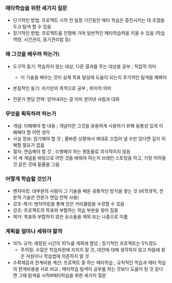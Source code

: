 ### 메타학습을 위한 세가지 질문
- 단기적인 방법: 프로젝트 시작 전 일정 기간동안 메타 학습은 증진시키는 데 초점을 두고 탐색 할 수 있음
- 장기적인 방법: 프로젝트를 진행해 가며 일반적인 메타학습력을 키울 수 있음 (학습역량, 시간관리, 동기관리법 등)

### 왜 그것을 배우려 하는가\
- 도구적 동기: 학습하지 않는 대상, 다른 결과를 주는 대상을 공부 ; 직업적 의미
	- 이 기술을 배우는 것이 실제 목표 달성에 도움이 되는지 추가적인 탐색을 해봐라

- 본질적인 동기: 자기만의 목적으로 공부 ; 취미적 의미
- 전문가 면담 전략: 얻어내려는 걸 이미 얻어낸 사람과 대화

### 무엇을 획득하려 하는가
- 개념: 이해해야 할 내용 ; 개념이란 그것을 유용하게 사용하기 위해 융통성 있게 이해해야 할 어떤 생각
- 사실 정보: 암기해야 할 것 ; 올바른 상황에서 제대로 끄집어 낼 수만 있다면 깊이 이해할 필요가 없음
- 절차: 연습해야 할 것 ; 수행해야 하는 행동들로 의식적이지 않음
- 이 세 개념을 바탕으로 어떤 것을 배워야 하는지 브레인 스토밍을 하고, 가장 어려울 것 같은 것에 밑줄을 그음

### 어떻게 학습할 것인가

- 벤치마킹: 대부분의 사람이 그 기술을 배운 공통적인 방식을 찾는 것 (비학과적, 전문적 기술은 전문가 면담 전략 사용)
- 강조-제거: 벤치마킹을 통해 얻은 커리큘럼을 수정할 수 있음
- 강조: 프로젝트의 목표와 부합하는 학습 부분을 찾아 집중
- 제거: 목표와 부합하지 않은 요소들을 제외 또는 나중으로 미룸

### 계획을 얼마나 세워야 할까
- 10% 규칙: 예정된 시간의 10%를 계획에 할당 ; 장기적인 프로젝트는 5%정도
	- 주의점: 수많은 학습자원에 지치지 말 것, 대안에 대해 생각하지 않고 처음에 찾은 자원이나 학습법에 의존하지 말 것
- 수확체감과 한계비용 계산: 프로젝트 중 하는 메타학습 ; 규칙적인 학습과 메타 학습의 한계비용을 서로 비교 ; 메타학습 탐색이 공부를 하는 것보다 도움이 된 것 같다면 그때 탐색을 시작#메타학습을 위한 세가지 질문